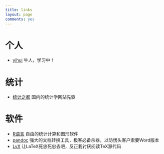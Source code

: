 ```yaml
---
title: links
layout: page
comments: yes
---
```


# 个人


- [yihui](http://yihui.name/cn/) 牛人，学习中！

# 统计

- [统计之都](http://cos.name) 国内的统计学网站先驱

# 软件

- [R语言](http://www.r-project.org) 自由的统计计算和图形软件
- [pandoc](http://johnmacfarlane.net/pandoc/) 强大的文档转换工具，极客必备杀器，以防愣头客户索要Word版本
- [LyX](http://www.lyx.org) 让LaTeX死忠死忠去吧，反正我讨厌阅读TeX源代码

